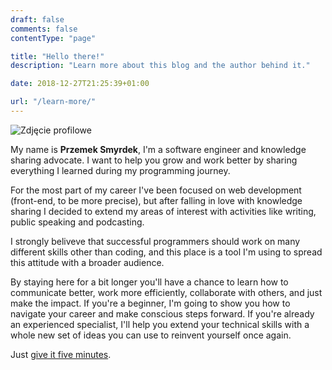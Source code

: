```yaml
---
draft: false
comments: false
contentType: "page"

title: "Hello there!"
description: "Learn more about this blog and the author behind it."

date: 2018-12-27T21:25:39+01:00

url: "/learn-more/"
---
```


<img src="/images/shared/profile.jpg" alt="Zdjęcie profilowe" class="profile-pic"/>

My name is **Przemek Smyrdek**, I'm a software engineer and knowledge sharing advocate. I want to help you grow and work better by sharing everything I learned during my programming journey.

For the most part of my career I've been focused on web development (front-end, to be more precise), but after falling in love with knowledge sharing I decided to extend my areas of interest with activities like writing, public speaking and podcasting.

I strongly beliveve that successful programmers should work on many different skills other than coding, and this place is a tool I'm using to spread this attitude with a broader audience.

By staying here for a bit longer you'll have a chance to learn how to communicate better, work more efficiently, collaborate with others, and just make the impact. If you're a beginner, I'm going to show you how to navigate your career and make conscious steps forward. If you're already an experienced specialist, I'll help you extend your technical skills with a whole new set of ideas you can use to reinvent yourself once again.

Just [give it five minutes](https://signalvnoise.com/posts/3124-give-it-five-minutes).